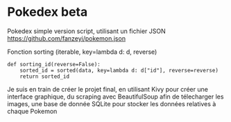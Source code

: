 # Pokedex beta

Pokedex simple version script, utilisant un fichier JSON https://github.com/fanzeyi/pokemon.json


Fonction sorting (iterable, key=lambda d: d, reverse)

	def sorting_id(reverse=False):
		sorted_id = sorted(data, key=lambda d: d["id"], reverse=reverse)
		return sorted_id
		

Je suis en train de créer le projet final, en utilisant Kivy pour créer une interface graphique, du scraping avec BeautifulSoup afin de télecharger les images, une base de donnée SQLite pour stocker les données relatives à chaque Pokemon
